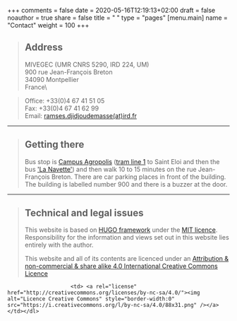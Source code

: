 +++
comments = false
date = 2020-05-16T12:19:13+02:00
draft = false
noauthor = true
share = false
title = " "
type = "pages"
[menu.main]
   name = "Contact"
weight = 100
+++

> ## Address
>MIVEGEC (UMR CNRS 5290, IRD 224, UM)\
>900 rue Jean-François Breton\
>34090 Montpellier\
>France\

>Office: +33(0)4 67 41 51 05\
>Fax: +33(0)4 67 41 62 99\
>Email:	[ramses.djidjoudemasse(at)ird.fr](mailto:ramses.djidjoudemasse@ird.fr)

___

> ## Getting there
>Bus stop is [Campus Agropolis](https://www.tam-voyages.com/horaires_arret/index.asp?rub_code=28&keywordsDep=Campus+Agropolis+%28Arr%C3%AAt%29+-+MONTPELLIER&pointDep=5397%24Campus+Agropolis%244%2434172) ([tram line 1](https://www.tam-voyages.com/horaires_ligne/?rub_code=6&thm_id=&lign_id=1&sens=2&laDate=17%2F03%2F2015) to Saint Eloi and then the bus ['La Navette'](https://www.tam-voyages.com/horaires_ligne/?rub_code=6&thm_id=&lign_id=5&sens=2&laDate=17%2F03%2F2015)) and then walk 10 to 15 minutes on the rue Jean-François Breton. There are car parking places in front of the building.
The building is labelled number 900 and there is a buzzer at the door.

___

>## Technical and legal issues
>This website is based on [HUGO framework](https://gohugo.io/) under the [MIT licence](https://en.wikipedia.org/wiki/MIT_License).
>Responsibility for the information and views set out in this website lies entirely with the author.
><dl> <td> This website and all of its contents are licenced under an <a rel="license" href="http://creativecommons.org/licenses/by-nc-sa/4.0/"> Attribution & non-commercial & share alike 4.0 International Creative Commons Licence</a></td> 
                        <td> <a rel="license" href="http://creativecommons.org/licenses/by-nc-sa/4.0/"><img alt="Licence Creative Commons" style="border-width:0" src="https://i.creativecommons.org/l/by-nc-sa/4.0/88x31.png" /></a> </td></dl>

